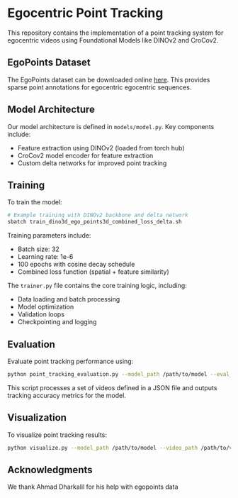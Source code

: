 # Egocentric Point Tracking

This repository contains the implementation of a point tracking system for egocentric videos using Foundational Models like DINOv2 and CroCov2.

## EgoPoints Dataset

The EgoPoints dataset can be downloaded online [here](https://ahmaddarkhalil.github.io/EgoPoints/index.html#sec7). This provides sparse point annotations for egocentric egocentric sequences.


## Model Architecture

Our model architecture is defined in `models/model.py`. Key components include:

- Feature extraction using DINOv2 (loaded from torch hub)
- CroCov2 model encoder for feature extraction
- Custom delta networks for improved point tracking


## Training

To train the model:

```bash
# Example training with DINOv2 backbone and delta network
sbatch train_dino3d_ego_points3d_combined_loss_delta.sh
```

Training parameters include:
- Batch size: 32
- Learning rate: 1e-6
- 100 epochs with cosine decay schedule
- Combined loss function (spatial + feature similarity)

The `trainer.py` file contains the core training logic, including:
- Data loading and batch processing
- Model optimization
- Validation loops
- Checkpointing and logging

## Evaluation

Evaluate point tracking performance using:

```bash
python point_tracking_evaluation.py --model_path /path/to/model --eval_videos evaluation_paths.json
```

This script processes a set of videos defined in a JSON file and outputs tracking accuracy metrics for the model.

## Visualization

To visualize point tracking results:

```bash
python visualize.py --model_path /path/to/model --video_path /path/to/video
```


## Acknowledgments
We thank Ahmad Dharkalil for his help with egopoints data
